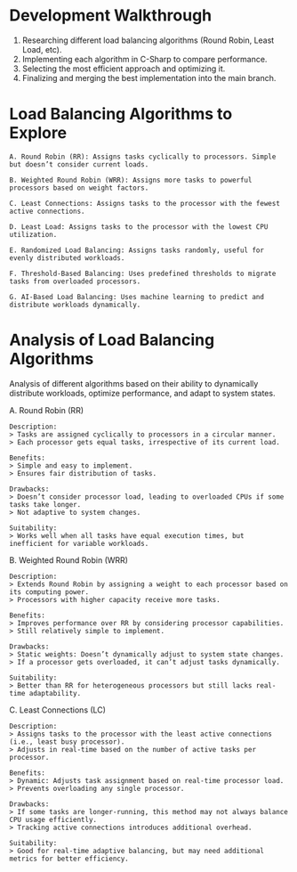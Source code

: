 
# Development Walkthrough
1. Researching different load balancing algorithms (Round Robin, Least Load, etc).
2. Implementing each algorithm in C-Sharp to compare performance.
3. Selecting the most efficient approach and optimizing it.
4. Finalizing and merging the best implementation into the main branch.

# Load Balancing Algorithms to Explore

    A. Round Robin (RR): Assigns tasks cyclically to processors. Simple but doesn’t consider current loads.
    
    B. Weighted Round Robin (WRR): Assigns more tasks to powerful processors based on weight factors.
    
    C. Least Connections: Assigns tasks to the processor with the fewest active connections.
    
    D. Least Load: Assigns tasks to the processor with the lowest CPU utilization.
    
    E. Randomized Load Balancing: Assigns tasks randomly, useful for evenly distributed workloads.
    
    F. Threshold-Based Balancing: Uses predefined thresholds to migrate tasks from overloaded processors.
    
    G. AI-Based Load Balancing: Uses machine learning to predict and distribute workloads dynamically.

# Analysis of Load Balancing Algorithms
Analysis of different algorithms based on their ability to dynamically distribute workloads, optimize performance, and adapt to system states.

A. Round Robin (RR)
    
    Description:
    > Tasks are assigned cyclically to processors in a circular manner.
    > Each processor gets equal tasks, irrespective of its current load.
    
    Benefits:
    > Simple and easy to implement.
    > Ensures fair distribution of tasks.
    
    Drawbacks:
    > Doesn’t consider processor load, leading to overloaded CPUs if some tasks take longer.
    > Not adaptive to system changes.
    
    Suitability: 
    > Works well when all tasks have equal execution times, but inefficient for variable workloads.

B. Weighted Round Robin (WRR)

    Description:
    > Extends Round Robin by assigning a weight to each processor based on its computing power.
    > Processors with higher capacity receive more tasks.
    
    Benefits:
    > Improves performance over RR by considering processor capabilities.
    > Still relatively simple to implement.
    
    Drawbacks:
    > Static weights: Doesn’t dynamically adjust to system state changes.
    > If a processor gets overloaded, it can’t adjust tasks dynamically.
    
    Suitability:
    > Better than RR for heterogeneous processors but still lacks real-time adaptability.

C. Least Connections (LC)

    Description:
    > Assigns tasks to the processor with the least active connections (i.e., least busy processor).
    > Adjusts in real-time based on the number of active tasks per processor.
    
    Benefits:
    > Dynamic: Adjusts task assignment based on real-time processor load.
    > Prevents overloading any single processor.
    
    Drawbacks:
    > If some tasks are longer-running, this method may not always balance CPU usage efficiently.
    > Tracking active connections introduces additional overhead.
    
    Suitability:
    > Good for real-time adaptive balancing, but may need additional metrics for better efficiency.
